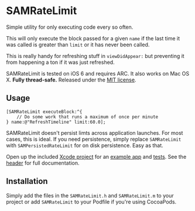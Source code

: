 # SAMRateLimit

Simple utility for only executing code every so often.

This will only execute the block passed for a given `name` if the last time it was called is greater than `limit` or it has never been called.

This is really handy for refreshing stuff in `viewDidAppear:` but preventing it from happening a ton if it was just refreshed.

SAMRateLimit is tested on iOS 6 and requires ARC. It also works on Mac OS X. **Fully thread-safe.** Released under the [MIT license](LICENSE).


## Usage

``` objc
[SAMRateLimit executeBlock:^{
    // Do some work that runs a maximum of once per minute
} name:@"RefreshTimeline" limit:60.0];
```

SAMRateLimit doesn't persist limts across application launches. For most cases, this is ideal. If you need persistence, simply replace `SAMRateLimit` with `SAMPersistedRateLimit` for on disk persistence. Easy as that.

Open up the included [Xcode project](SAMRateLimit.xcodeproj) for an [example app](Example) and [tests](Tests). See the [header](SAMRateLimit/SAMRateLimit.h) for full documentation.


## Installation

Simply add the files in the `SAMRateLimit.h` and `SAMRateLimit.m` to your project or add `SAMRateLimit` to your Podfile if you're using CocoaPods.
